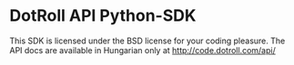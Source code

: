 DotRoll API Python-SDK
======================

This SDK is licensed under the BSD license for your coding pleasure. The API docs are available 
in Hungarian only at http://code.dotroll.com/api/


